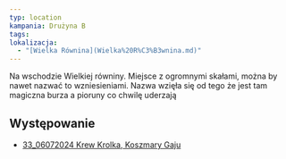 ```yaml
---
typ: location
kampania: Drużyna B
tags: 
lokalizacja:
  - "[Wielka Równina](Wielka%20R%C3%B3wnina.md)"
---
```


Na wschodzie Wielkiej równiny.
Miejsce z ogromnymi skałami, można by nawet nazwać to wzniesieniami.
Nazwa wzięła się od tego że jest tam magiczna burza a pioruny co chwilę uderzają

## Występowanie
- [33_06072024 Krew Krolka, Koszmary Gaju](../sesje/33_06072024%20Krew%20Krolka,%20Koszmary%20Gaju.md)

